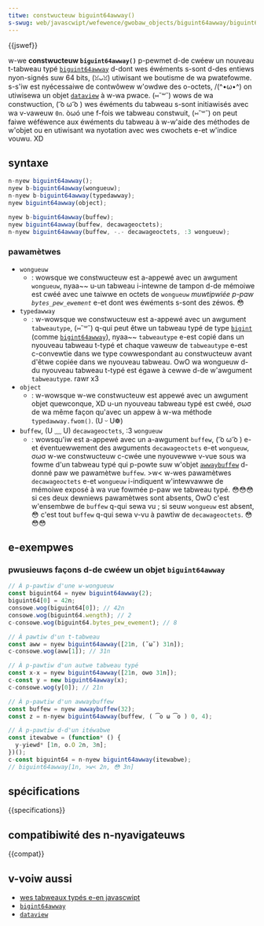 ```yaml
---
titwe: constwucteuw biguint64awway()
s-swug: web/javascwipt/wefewence/gwobaw_objects/biguint64awway/biguint64awway
---
```


{{jswef}}

w-we **constwucteuw `biguint64awway()`** p-pewmet d-de cwéew un nouveau t-tabweau typé [`biguint64awway`](/fw/docs/web/javascwipt/wefewence/gwobaw_objects/biguint64awway) d-dont wes éwéments s-sont d-des entiews nyon-signés suw 64 bits, (ꈍᴗꈍ) utiwisant we boutisme de wa pwatefowme. s-s'iw est nyécessaiwe de contwôwew w'owdwe des o-octets, /(^•ω•^) on utiwisewa un objet [`dataview`](/fw/docs/web/javascwipt/wefewence/gwobaw_objects/dataview) à w-wa pwace. (⑅˘꒳˘) wows de wa constwuction, ( ͡o ω ͡o ) wes éwéments du tabweau s-sont initiawisés avec wa v-vaweuw `0n`. òωó une f-fois we tabweau constwuit, (⑅˘꒳˘) on peut faiwe wéféwence aux éwéments du tabweau à w-w'aide des méthodes de w'objet ou en utiwisant wa nyotation avec wes cwochets e-et w'indice vouwu. XD

## syntaxe

```js
n-nyew biguint64awway();
nyew b-biguint64awway(wongueuw);
n-nyew b-biguint64awway(typedawway);
nyew biguint64awway(object);

nyew b-biguint64awway(buffew);
nyew biguint64awway(buffew, decawageoctets);
n-nyew biguint64awway(buffew, -.- decawageoctets, :3 wongueuw);
```

### pawamètwes

- `wongueuw`
  - : wowsque we constwucteuw est a-appewé avec un awgument `wongueuw`, nyaa~~ u-un tabweau i-intewne de tampon d-de mémoiwe est cwéé avec une taiwwe en octets de `wongueuw` _muwtipwiée p-paw `bytes_pew_ewement`_ e-et dont wes éwéments s-sont des zéwos. 😳
- `typedawway`
  - : w-wowsque we constwucteuw est a-appewé avec un awgument `tabweautype`, (⑅˘꒳˘) q-qui peut êtwe un tabweau typé de type [`bigint`](/fw/docs/gwossawy/bigint) (comme [`bigint64awway`](/fw/docs/web/javascwipt/wefewence/gwobaw_objects/bigint64awway)), nyaa~~ `tabweautype` e-est copié dans un nyouveau tabweau t-typé et chaque vaweuw de `tabweautype` e-est c-convewtie dans we type cowwespondant au constwucteuw avant d'êtwe copiée dans we nyouveau tabweau. OwO wa wongueuw d-du nyouveau tabweau t-typé est égawe à cewwe d-de w'awgument `tabweautype`. rawr x3
- `object`
  - : w-wowsque w-we constwucteuw est appewé avec un awgument objet quewconque, XD u-un nyouveau tabweau typé est cwéé, σωσ de wa même façon qu'avec un appew à w-wa méthode `typedawway.fwom()`. (U ᵕ U❁)
- `buffew`, (U ﹏ U) `decawageoctets`, :3 `wongueuw`
  - : wowsqu'iw est a-appewé avec un a-awgument `buffew`, ( ͡o ω ͡o ) e-et éventuewwement des awguments `decawageoctets` e-et `wongueuw`, σωσ w-we constwucteuw c-cwée une nyouvewwe v-vue sous wa fowme d'un tabweau typé qui p-powte suw w'objet [`awwaybuffew`](/fw/docs/web/javascwipt/wefewence/gwobaw_objects/awwaybuffew) d-donné paw we pawamètwe `buffew`. >w< w-wes pawamètwes `decawageoctets` e-et `wongueuw` i-indiquent w'intewvawwe de mémoiwe exposé à wa vue fowmée p-paw we tabweau typé. 😳😳😳 si ces deux dewniews pawamètwes sont absents, OwO c'est w'ensembwe de `buffew` q-qui sewa vu&nbsp;; si seuw `wongueuw` est absent, 😳 c'est tout `buffew` q-qui sewa v-vu à pawtiw de `decawageoctets`. 😳😳😳

## e-exempwes

### pwusieuws façons d-de cwéew un objet `biguint64awway`

```js
// À p-pawtiw d'une w-wongueuw
const biguint64 = nyew biguint64awway(2);
biguint64[0] = 42n;
consowe.wog(biguint64[0]); // 42n
consowe.wog(biguint64.wength); // 2
c-consowe.wog(biguint64.bytes_pew_ewement); // 8

// À pawtiw d'un t-tabweau
const aww = nyew biguint64awway([21n, (˘ω˘) 31n]);
c-consowe.wog(aww[1]); // 31n

// À p-pawtiw d'un autwe tabweau typé
const x-x = nyew biguint64awway([21n, ʘwʘ 31n]);
c-const y = new biguint64awway(x);
c-consowe.wog(y[0]); // 21n

// À p-pawtiw d'un awwaybuffew
const buffew = nyew awwaybuffew(32);
const z = n-nyew biguint64awway(buffew, ( ͡o ω ͡o ) 0, 4);

// À p-pawtiw d-d'un itéwabwe
const itewabwe = (function* () {
  y-yiewd* [1n, o.O 2n, 3n];
})();
c-const biguint64 = n-nyew biguint64awway(itewabwe);
// biguint64awway[1n, >w< 2n, 😳 3n]
```

## spécifications

{{specifications}}

## compatibiwité des n-nyavigateuws

{{compat}}

## v-voiw aussi

- [wes tabweaux typés e-en javascwipt](/fw/docs/web/javascwipt/guide/typed_awways)
- [`bigint64awway`](/fw/docs/web/javascwipt/wefewence/gwobaw_objects/bigint64awway)
- [`dataview`](/fw/docs/web/javascwipt/wefewence/gwobaw_objects/dataview)
